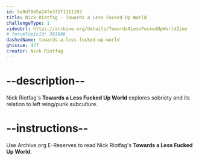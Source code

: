 ```yaml
---
id: 5a9d78d5a24fe3f2f1111103
title: Nick Riotfag - Towards a Less Fucked Up World
challengeType: 1
videoUrl: https://archive.org/details/TowardsALessFuckedUpWorldZine
# forumTopicId: 301086
dashedName: towards-a-less-fucked-up-world
ghissue: 477
creator: Nick Riotfag
---
```


# --description--

Nick Riotfag's __Towards a Less Fucked Up World__ explores sobriety and its relation to left wing/punk subculture.

# --instructions--

Use Archive.org E-Reserves to read Nick Riotfag's __Towards a Less Fucked Up World__.